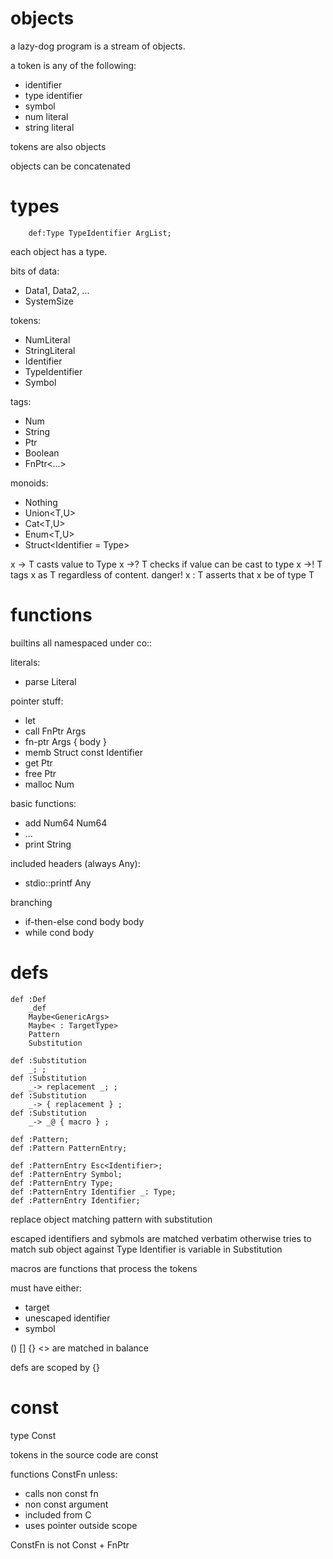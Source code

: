 # objects
a lazy-dog program is a stream of objects.

a token is any of the following:
* identifier
* type identifier
* symbol
* num literal
* string literal

tokens are also objects

objects can be concatenated

# types
```
	def:Type TypeIdentifier ArgList;
```

each object has a type.

bits of data:
* Data1, Data2, ...
* SystemSize

tokens:
* NumLiteral
* StringLiteral
* Identifier
* TypeIdentifier
* Symbol

tags:
* Num
* String
* Ptr<T>
* Boolean
* FnPtr<...>

monoids:
* Nothing
* Union<T,U>
* Cat<T,U>
* Enum<T,U>
* Struct<Identifier = Type>

x -> T casts value to Type
x ->? T checks if value can be cast to type
x ->! T tags x as T regardless of content. danger!
x : T asserts that x be of type T

# functions
builtins
all namespaced under co::

literals:
* parse Literal

pointer stuff:
* let
* call FnPtr Args
* fn-ptr Args { body }
* memb Struct const Identifier
* get Ptr
* free Ptr
* malloc Num

basic functions:
* add Num64 Num64
* ...
* print String

included headers (always Any):
* stdio::printf Any

branching
* if-then-else cond body body
* while cond body

# defs
```
def :Def
	_def
	Maybe<GenericArgs>
	Maybe< : TargetType>
	Pattern
	Substitution

def	:Substitution
	_; ;
def	:Substitution
	_-> replacement _; ;
def	:Substitution
	_-> { replacement } ;
def	:Substitution
	_-> _@ { macro } ;

def :Pattern;
def :Pattern PatternEntry;

def :PatternEntry Esc<Identifier>;
def :PatternEntry Symbol;
def :PatternEntry Type;
def :PatternEntry Identifier _: Type;
def :PatternEntry Identifier;
```

replace object matching pattern with substitution

escaped identifiers and sybmols are matched verbatim
otherwise tries to match sub object against Type
Identifier is variable in Substitution

macros are functions that process the tokens

must have either:
* target
* unescaped identifier
* symbol

() [] {} <> are matched in balance

defs are scoped by {}

# const
type Const

tokens in the source code are const

functions ConstFn unless:
* calls non const fn
* non const argument
* included from C
* uses pointer outside scope

ConstFn is not Const + FnPtr

